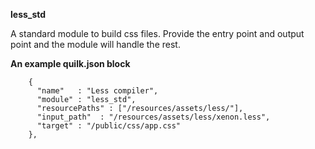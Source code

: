 **less_std**

A standard module to build css files. Provide the entry point and output point and the module will handle the rest.

**An example quilk.json block**
```
    {
      "name"   : "Less compiler",
      "module" : "less_std",
      "resourcePaths" : ["/resources/assets/less/"],
      "input_path"  : "/resources/assets/less/xenon.less",
      "target" : "/public/css/app.css"
    },
```